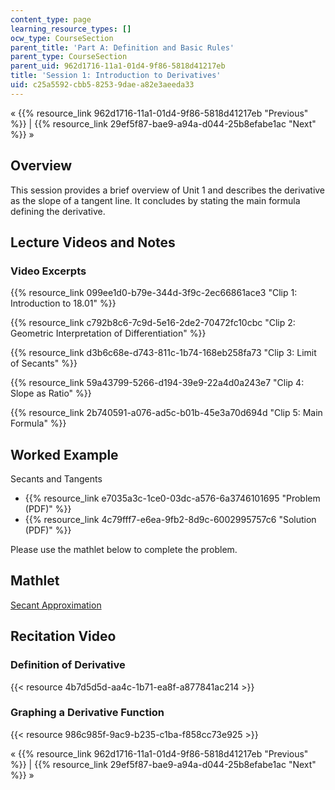 ```yaml
---
content_type: page
learning_resource_types: []
ocw_type: CourseSection
parent_title: 'Part A: Definition and Basic Rules'
parent_type: CourseSection
parent_uid: 962d1716-11a1-01d4-9f86-5818d41217eb
title: 'Session 1: Introduction to Derivatives'
uid: c25a5592-cbb5-8253-9dae-a82e3aeeda33
---
```


« {{% resource_link 962d1716-11a1-01d4-9f86-5818d41217eb "Previous" %}} | {{% resource_link 29ef5f87-bae9-a94a-d044-25b8efabe1ac "Next" %}} »

Overview
--------

This session provides a brief overview of Unit 1 and describes the derivative as the slope of a tangent line. It concludes by stating the main formula defining the derivative.

Lecture Videos and Notes
------------------------

### Video Excerpts

{{% resource_link 099ee1d0-b79e-344d-3f9c-2ec66861ace3 "Clip 1: Introduction to 18.01" %}}

{{% resource_link c792b8c6-7c9d-5e16-2de2-70472fc10cbc "Clip 2: Geometric Interpretation of Differentiation" %}}

{{% resource_link d3b6c68e-d743-811c-1b74-168eb258fa73 "Clip 3: Limit of Secants" %}}

{{% resource_link 59a43799-5266-d194-39e9-22a4d0a243e7 "Clip 4: Slope as Ratio" %}}

{{% resource_link 2b740591-a076-ad5c-b01b-45e3a70d694d "Clip 5: Main Formula" %}}

Worked Example
--------------

Secants and Tangents

*   {{% resource_link e7035a3c-1ce0-03dc-a576-6a3746101695 "Problem (PDF)" %}}
*   {{% resource_link 4c79fff7-e6ea-9fb2-8d9c-6002995757c6 "Solution (PDF)" %}}

Please use the mathlet below to complete the problem.

Mathlet
-------

[Secant Approximation](/ans7870/18/18.01SC/f10/mathlets/secantApproximation.html "Open in a new window.")

Recitation Video
----------------

### Definition of Derivative

{{< resource 4b7d5d5d-aa4c-1b71-ea8f-a877841ac214 >}}

### Graphing a Derivative Function

{{< resource 986c985f-9ac9-b235-c1ba-f858cc73e925 >}}

« {{% resource_link 962d1716-11a1-01d4-9f86-5818d41217eb "Previous" %}} | {{% resource_link 29ef5f87-bae9-a94a-d044-25b8efabe1ac "Next" %}} »